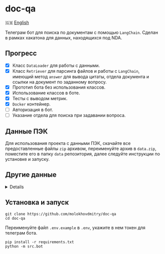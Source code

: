 # doc-qa
🇬🇧 [English](README-en.md)

Телеграм бот для поиска по документам с помощью `LangChain`. Сделан в рамках хакатона для данных, находящихся под NDA.

## Прогресс

- [x] Класс `DataLoader` для работы с данными.
- [x] Класс `Retriever` для парсинга файлов и работы с `LangChain`, имеющий метод `answer` для вывода цитаты, отдела документа и ссылки на документ по заданному вопросу.
- [x] Прототип бота без использования классов.
- [x] Использование классов в боте.
- [x] Тесты с выводом метрик.
- [x] `Docker` контейнер.
- [ ] Авторизация в бот.
- [ ] Указание отдела для поиска при задавании вопроса.

## Данные ПЭК
Для использования проекта с данными ПЭК, скачайте все предоставленные файлы `zip` архивом, переименуйте архив в `data.zip`, поместите его в папку `data` репозитория, далее следуйте инструкции по установке и запуску.

## Другие данные
<details>

При использовании бота для других данных, на вход объекта класса `Retriever` требуется подать объект, имеющий методы `__getitem__` и `__len__`, возвращающий при итерации словарь со следущими ключами:

```
{
    'source': 'path to html file',
    'name': 'actual file name without extension',
    'full_html_name': 'full file name',
    'department': 'department name',
    'url': 'url'
}
```
</details>

## Установка и запуск
```
git clone https://github.com/molokhovdmitry/doc-qa
cd doc-qa
```
Переименуйте файл `.env.example` в `.env`, укажите в нем токен для телеграм бота.
```
pip install -r requirements.txt
python -m src.bot
```
